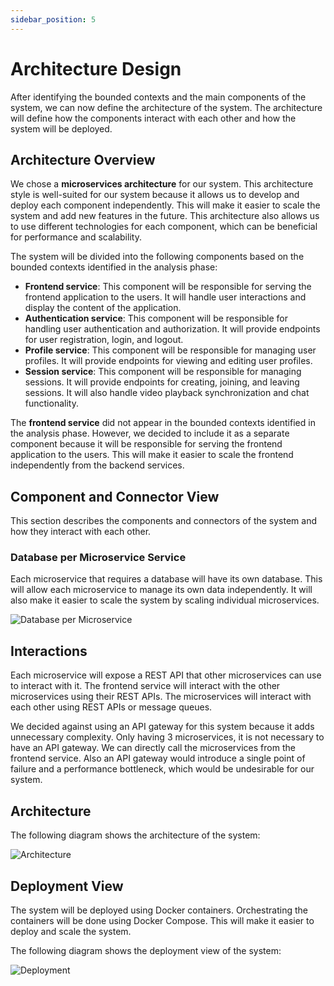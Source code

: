 ```yaml
---
sidebar_position: 5
---
```


# Architecture Design

After identifying the bounded contexts and the main components of the system, we can now define the architecture of the system. The architecture will define how the components interact with each other and how the system will be deployed.

## Architecture Overview

We chose a **microservices architecture** for our system. This architecture style is well-suited for our system because it allows us to develop and deploy each component independently. This will make it easier to scale the system and add new features in the future. This architecture also allows us to use different technologies for each component, which can be beneficial for performance and scalability.

The system will be divided into the following components based on the bounded contexts identified in the analysis phase:

- **Frontend service**: This component will be responsible for serving the frontend application to the users. It will handle user interactions and display the content of the application.
- **Authentication service**: This component will be responsible for handling user authentication and authorization. It will provide endpoints for user registration, login, and logout.
- **Profile service**: This component will be responsible for managing user profiles. It will provide endpoints for viewing and editing user profiles.
- **Session service**: This component will be responsible for managing sessions. It will provide endpoints for creating, joining, and leaving sessions. It will also handle video playback synchronization and chat functionality.

The **frontend service** did not appear in the bounded contexts identified in the analysis phase. However, we decided to include it as a separate component because it will be responsible for serving the frontend application to the users. This will make it easier to scale the frontend independently from the backend services.

## Component and Connector View

This section describes the components and connectors of the system and how they interact with each other.

### Database per Microservice Service

Each microservice that requires a database will have its own database. This will allow each microservice to manage its own data independently. It will also make it easier to scale the system by scaling individual microservices.

![Database per Microservice](/img/ddd/architecture/db-microservice.svg)

## Interactions

Each microservice will expose a REST API that other microservices can use to interact with it. The frontend service will interact with the other microservices using their REST APIs. The microservices will interact with each other using REST APIs or message queues.

We decided against using an API gateway for this system because it adds unnecessary complexity.
Only having 3 microservices, it is not necessary to have an API gateway. We can directly call the microservices from the frontend service. Also an API gateway would introduce a single point of failure and a performance bottleneck, which would be undesirable for our system.

## Architecture

The following diagram shows the architecture of the system:

![Architecture](/img/ddd/architecture/architecture.svg)

## Deployment View

The system will be deployed using Docker containers. Orchestrating the containers will be done using Docker Compose. This will make it easier to deploy and scale the system.

The following diagram shows the deployment view of the system:

![Deployment](/img/ddd/architecture/deployment.svg)
